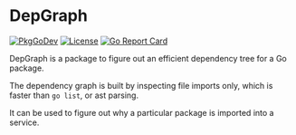 # DepGraph

[![PkgGoDev](https://pkg.go.dev/badge/github.com/luno/depgraph)](https://pkg.go.dev/github.com/luno/depgraph)
[![License](http://img.shields.io/badge/license-mit-blue.svg?style=flat-square)](https://github.com/luno/depgraph/blob/main/LICENSE)
[![Go Report Card](https://goreportcard.com/badge/github.com/luno/depgraph)](https://goreportcard.com/report/github.com/luno/depgraph)

DepGraph is a package to figure out an efficient dependency tree for a Go package.

The dependency graph is built by inspecting file imports only, which is faster than `go list`, or ast parsing.

It can be used to figure out why a particular package is imported into a service.
